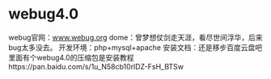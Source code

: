 # webug4.0
webug官网：www.webug.org
dome：曾梦想仗剑走天涯，看尽世间浮华，后来bug太多没去。
开发环境：php+mysql+apache
安装文档：还是移步百度云盘吧里面有个webug4.0的压缩包是安装教程https://pan.baidu.com/s/1u_N58cb10rlDZ-FsH_BTSw
